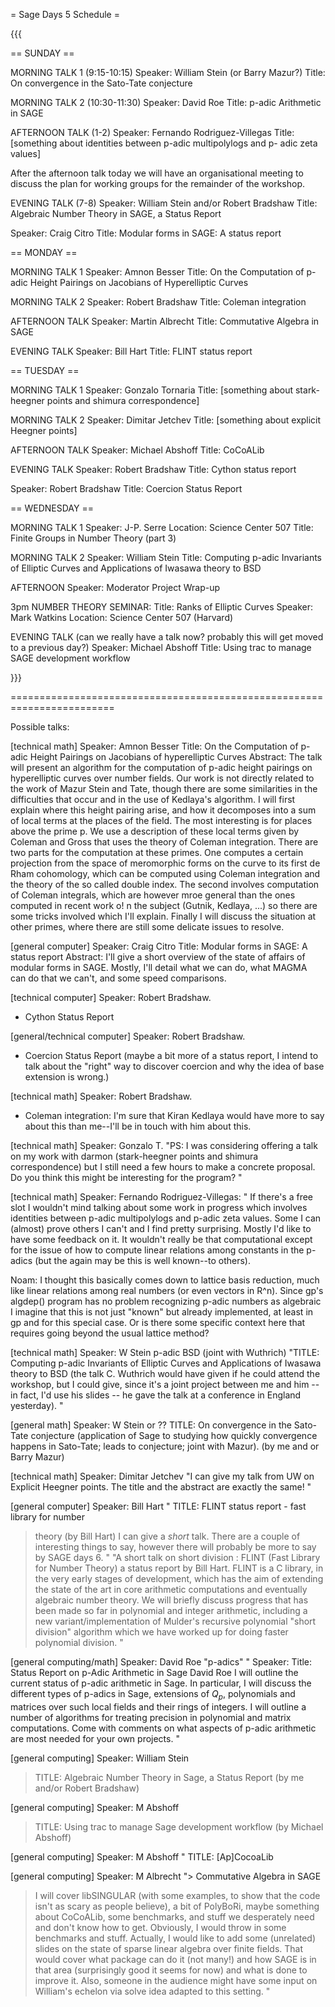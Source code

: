 = Sage Days 5 Schedule =

{{{

== SUNDAY ==

MORNING TALK 1 (9:15-10:15)
Speaker: William Stein (or Barry Mazur?)
Title: On convergence in the Sato-Tate conjecture

MORNING TALK 2 (10:30-11:30)
Speaker: David Roe
Title: p-adic Arithmetic in SAGE

AFTERNOON TALK (1-2)
Speaker: Fernando Rodriguez-Villegas
Title: [something about identities between p-adic multipolylogs and p-
adic zeta values]

After the afternoon talk today we will have an organisational meeting
to discuss the plan for working groups for the remainder of the
workshop.

EVENING TALK (7-8)
Speaker: William Stein and/or Robert Bradshaw
Title: Algebraic Number Theory in SAGE, a Status Report

Speaker: Craig Citro
Title: Modular forms in SAGE: A status report


== MONDAY ==

MORNING TALK 1
Speaker: Amnon Besser
Title: On the Computation of p-adic Height Pairings on Jacobians of
Hyperelliptic Curves

MORNING TALK 2
Speaker: Robert Bradshaw
Title: Coleman integration

AFTERNOON TALK
Speaker: Martin Albrecht
Title: Commutative Algebra in SAGE

EVENING TALK
Speaker: Bill Hart
Title: FLINT status report


== TUESDAY ==

MORNING TALK 1
Speaker: Gonzalo Tornaria
Title: [something about stark-heegner points and shimura correspondence]

MORNING TALK 2
Speaker: Dimitar Jetchev
Title: [something about explicit Heegner points]

AFTERNOON TALK
Speaker: Michael Abshoff
Title: CoCoALib

EVENING TALK
Speaker: Robert Bradshaw
Title: Cython status report

Speaker: Robert Bradshaw
Title: Coercion Status Report

== WEDNESDAY ==

MORNING TALK 1
Speaker: J-P. Serre
Location: Science Center 507
Title: Finite Groups in Number Theory (part 3)

MORNING TALK 2
Speaker: William Stein
Title: Computing p-adic Invariants of Elliptic Curves and
Applications of Iwasawa theory to BSD

AFTERNOON
Speaker: Moderator
Project Wrap-up

3pm NUMBER THEORY SEMINAR:
Title: Ranks of Elliptic Curves
Speaker: Mark Watkins
Location: Science Center 507 (Harvard)

EVENING TALK (can we really have a talk now? probably this will get
moved to a previous day?)
Speaker: Michael Abshoff
Title: Using trac to manage SAGE development workflow

}}}

========================================================================

Possible talks:

[technical math]
Speaker: Amnon Besser
Title: On the Computation of p-adic Height Pairings on Jacobians of hyperelliptic Curves
Abstract: The talk will present an algorithm for the computation of p-adic
height pairings on hyperelliptic curves over number fields. Our work
is not directly related to the work of Mazur Stein and Tate, though
there are some similarities in the difficulties that occur and in the
use of Kedlaya's algorithm. I will first explain where this height
pairing arise, and how it decomposes into a sum of local terms at the
places of the field. The most interesting is for places above the
prime p. We use a description of these local terms given by Coleman
and Gross that uses the theory of Coleman integration. There are two
parts for the computation at these primes. One computes a certain
projection from the space of meromorphic forms on the curve to its
first de Rham cohomology, which can be computed using Coleman
integration and the theory of the so called double index. The second
involves computation of Coleman integrals, which are however mroe
general than the ones computed in recent work o!
n the subject (Gutnik, Kedlaya, ...) so there are some tricks involved
which I'll explain. Finally I will discuss the situation at other
primes, where there are still some delicate issues to resolve.

[general computer]
Speaker: Craig Citro
Title: Modular forms in SAGE: A status report
Abstract: I'll give a short overview of the state of affairs of  
modular forms in SAGE. Mostly, I'll detail what we can do, what MAGMA  
can do that we can't, and some speed comparisons. 

[technical computer]
Speaker: Robert Bradshaw.
- Cython Status Report


[general/technical computer]
Speaker: Robert Bradshaw.
- Coercion Status Report (maybe a bit more of a status report, I
intend to talk about the "right" way to discover coercion and why the
idea of base extension is wrong.)

[technical math]
Speaker: Robert Bradshaw.
- Coleman integration: I'm sure that Kiran Kedlaya would have more to
say about this than me--I'll be in touch with him about this. 


[technical math]
Speaker: Gonzalo T.
"PS: I was considering offering a talk on my work with darmon
(stark-heegner points and shimura correspondence)  but I still need a
few hours to make a concrete proposal. Do you think this might be
interesting for the program? "

[technical math]
Speaker: Fernando Rodriguez-Villegas:
"  If there's a free slot I wouldn't mind talking about some work in
progress which involves identities between p-adic multipolylogs and
p-adic zeta values. Some I can (almost) prove others I can't and I find
pretty surprising. Mostly I'd like to have some feedback on it. It
wouldn't really be that computational except for the issue of how to
compute linear relations among constants in the p-adics (but the again
may be this is well known--to others). 

Noam: I thought this basically comes down to lattice basis reduction,
much like linear relations among real numbers (or even vectors in R^n).
Since gp's algdep() program has no problem recognizing p-adic numbers
as algebraic I imagine that this is not just "known" but already
implemented, at least in gp and for this special case.  Or is there
some specific context here that requires going beyond the usual
lattice method?

[technical math]
Speaker: W Stein
p-adic BSD (joint with Wuthrich)
"TITLE: Computing p-adic Invariants of Elliptic Curves and Applications
of Iwasawa theory to BSD
(the talk C. Wuthrich would have given if he could attend the
workshop, but I could give, since it's a joint project between
me and him -- in fact, I'd use his slides -- he gave the talk
at a conference in England yesterday). "

[general math]
Speaker: W Stein or ??
TITLE: On convergence in the Sato-Tate conjecture
(application of Sage to studying how quickly convergence
happens in Sato-Tate; leads to conjecture; joint with Mazur).
(by me and or Barry Mazur) 

[technical math]
Speaker: Dimitar Jetchev
"I can give my talk from UW on Explicit Heegner points. The title and the
abstract are exactly the same! "


[general computer]
Speaker: Bill Hart
" TITLE: FLINT status report - fast library for number
> theory
> (by Bill Hart)
I can give a *short* talk. There are a couple of
interesting things to say, however there will probably
be more to say by SAGE days 6. "
"A short talk on short division : FLINT (Fast Library
for Number Theory) a status report by Bill Hart.
FLINT is a C library, in the very early stages of
development, which has the aim of extending the state
of the art in core arithmetic computations and
eventually algebraic number theory.
We will briefly discuss progress that has been made so
far in polynomial and integer arithmetic, including a
new variant/implementation of Mulder's recursive
polynomial "short division" algorithm which we have
worked up for doing faster polynomial division. "

[general computing/math]
Speaker: David Roe
"p-adics"
"
Speaker: Title: Status Report on p-Adic Arithmetic in Sage
David Roe
I will outline the current status of p-adic arithmetic in Sage.  In particular, I will discuss the different types of p-adics in Sage, extensions of $Q_p$, polynomials and matrices over such local fields and their rings of integers.  I will outline a number of algorithms for treating precision in polynomial and matrix computations.  Come with comments on what aspects of p-adic arithmetic are most needed for your own projects.
"

[general computing]
Speaker: William Stein
> TITLE: Algebraic Number Theory in Sage, a Status Report
> (by me and/or Robert Bradshaw) 

[general computing]
Speaker: M Abshoff
> TITLE: Using trac to manage Sage development workflow
> (by Michael Abshoff) 

[general computing]
Speaker: M Abshoff
" TITLE: [Ap]CocoaLib

[general computing]
Speaker: M Albrecht
"> Commutative Algebra in SAGE
> I will cover libSINGULAR (with some examples, to show that the code isn't
> as scary as people believe), a bit of PolyBoRi, maybe something about
> CoCoALib, some benchmarks, and stuff we desperately need and don't know how
> to get. Obviously, I would throw in some benchmarks and stuff.
Actually, I would like to add some (unrelated) slides on the state of sparse
linear algebra over finite fields. That would cover what package can do it
(not many!) and how SAGE is in that area (surprisingly good it seems for now)
and what is done to improve it. Also, someone in the audience might have some
input on William's echelon via solve idea adapted to this setting. "
